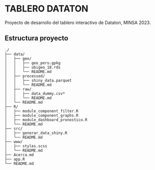 # TABLERO DATATON

Proyecto de desarrollo del tablero interactivo de Dataton, MINSA 2023.

## Estructura proyecto

```
./
├── data/
│   ├── geo/
│   │   ├── geo_peru.gpkg
│   │   ├── ubigeo_18.rds
│   │   └── README.md
│   ├── processed/
│   │   ├── shiny_data.parquet
│   │   └── README.md
│   ├── raw/
│   │   ├── data_dummy.csv*
│   │   └── README.md
│   └── README.md
├── R/
│   ├── module_component_filter.R
│   ├── module_component_graphs.R
│   ├── module_dashboard_pronostico.R
│   └── README.md
├── src/
│   ├── generar_data_shiny.R
│   └── README.md
├── www/
│   ├── styles.scss
│   └── README.md
├── Acerca.md
├── app.R
└── README.md
```

